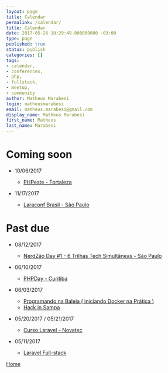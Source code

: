 ```yaml
---
layout: page
title: Calendar
permalink: /calendar/
title: Calendar
date: 2017-05-26 10:29:49.000000000 -03:00
type: page
published: true
status: publish
categories: []
tags:
- calendar, 
- conferences, 
- php, 
- fullstack, 
- meetup, 
- community
author: Matheus Marabesi
login: matheusmarabesi
email: matheus.marabesi@gmail.com
display_name: Matheus Marabesi
first_name: Matheus
last_name: Marabesi
---
```


# Coming soon

- 10/06/2017
  - [PHPeste - Fortaleza](http://phpeste.net)

- 11/17/2017
  - [Laraconf Brasil - São Paulo](http://laraconfbrasil.com.br)
 
# Past due

- 08/12/2017
  - [NerdZão Day #1 - 6 Trilhas Tech Simultâneas - São Paulo](https://www.meetup.com/pt-BR/Nerdzao/events/241571883/)
  
- 06/10/2017
  - [PHPDay - Curitiba](https://www.sympla.com.br/php-day-curitiba__136236)
- 06/03/2017
  - [Programando na Baleia ( iniciando Docker na Prática )](https://www.meetup.com/pt-BR/THT-Things-Hacker-Team/events/239853023/)
  - [Hack in Sampa](https://www.eventbrite.com.br/e/hack-in-sampa-registration-34727938198)
- 05/20/2017 / 05/21/2017
  - [Curso Laravel - Novatec](http://ctnovatec.com.br/cursos/php/laravel-2/)
- 05/11/2017
  - [Laravel Full-stack](http://ctnovatec.com.br/cursos/php/laravel-full-stack-palestra/)
  
[Home](/)
